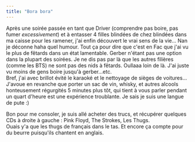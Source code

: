 ```yaml
---
title: "Bora bora"
---
```


Après une soirée passée en tant que Driver (comprendre pas boire, pas fumer
_excessivement_) et à entasser 4 filles blindées de chez blindées dans ma
caisse pour les ramener, j'ai enfin découvert le vrai sens de la vie... Nan je
déconne haha quel humour. Tout ça pour dire que c'est en Fac que j'ai vu le
plus de fêtards dans un état lamentable. Gerber n'étant pas une option dans la
plupart des soirées. Je ne dis pas par là que les autres filières (comme les
BTS) ne sont pas des nids à fêtards. Oullaaa loin de là. J'ai juste vu moins
de gens boire jusqu'à gerber...etc.  
Bref, j'ai avec brillot évité le karaoké et le nettoyage de sièges de
voitures... J'avoue en revanche que porter un sac de vin, whisky, et autres
alcools honteusement régurgités 5 minutes plus tôt, qui tient à vous parler
pendant un quart d'heure est une expérience troublante. Je sais je suis une
langue de pute :)

Bon pour me consoler, je suis allé acheter des trucs, et récupérer quelques
CDs à droite à gauche : Pink Floyd, The Strokes, Les Thugs.  
Ouais y'a que les thugs de français dans le tas. Et encore ça compte pour du
beurre puisqu'ils chantent en anglais.

